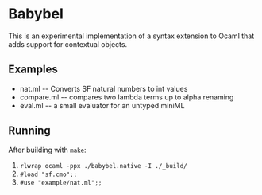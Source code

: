 # Babybel

This is an experimental implementation of a syntax extension to Ocaml that adds support for contextual objects.

## Examples

* nat.ml -- Converts SF natural numbers to int values
* compare.ml -- compares two lambda terms up to alpha renaming
* eval.ml -- a small evaluator for an untyped miniML

## Running

After building with ```make```:

1. ```rlwrap ocaml -ppx ./babybel.native -I ./_build/```
2. ```#load "sf.cmo";;```
3. ```#use "example/nat.ml";;```
